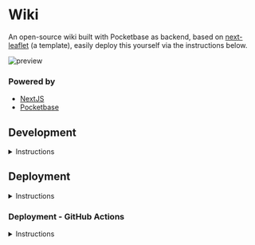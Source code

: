 
# Wiki

An open-source wiki built with Pocketbase as backend, based on [next-leaflet](https://github.com/ThijmenGThN/next-leaflet) (a template), easily deploy this yourself via the instructions below.

![preview](https://i.imgur.com/9tsGgDn.png)

### Powered by

- [NextJS](https://nextjs.org)
- [Pocketbase](https://pocketbase.io)

## Development

<details><summary>Instructions</summary>

1. Install the required dependencies:
    - [NodeJS](https://nodejs.org)
    - [Docker](https://docker.com/get-started/)

2. Clone the repository to your system. 

    1.
        ```sh 
        git clone https://github.com/ThijmenGThN/Wiki
        ```

    2. 
        ```sh
        cd Wiki
        ```

3. Preparing the environment, it is recommend to use the sample file.

    1. 
        ```sh
        cp sample.env .env
        ```

    2.
        ```sh
        nano .env
        ```

4. Install the required packages, by default we do this with npm.

    ```
    npm install
    ```

5. Running Next.js for development.

    ```sh
    npm run dev
    ```

6. Starting pocketbase via docker.

    ```sh
    docker-compose up
    ```
    > Pocketbase can later be closed via `CTRL + C`

</details>

## Deployment

<details><summary>Instructions</summary>

1. Install the required dependencies:
    - [Docker](https://docker.com/get-started/)

2. Clone the repository to your system. 

    1.
        ```sh 
        git clone https://github.com/ThijmenGThN/Wiki
        ```

    2. 
        ```sh
        cd Wiki
        ```

3. Preparing the environment, it is recommend to use the sample file.

    1. 
        ```sh
        cp sample.env .env
        ```

    2.
        ```sh
        nano .env
        ```

4. Deploying your app with docker.

    ```sh
    docker-compose up -d
    ```
    > To stop your app from running, execute the following: `docker compose down`

</details>


### Deployment - GitHub Actions

<details><summary>Instructions</summary>

> **IMPORTANT** The CI/CD workflow for next-leaflet has been setup in a way where it'll connect to any VPS via SSH as defined in the Repository Secrets.

1. Prepare your VPS.

    1. Install the required dependencies:

        - [Docker](https://docker.com/get-started/)

2. Configure your runner.

    1. Within Github navigate to 
        
        ` Settings > Secrets and variables > Actions `

    2. Create the following repository secrets:

        Name|Expects|Description
        -|-|-
        SSH_KEY|Private Key|Generate a new ssh key without a password.
        SSH_HOST|IP Address|The address of your server with an Actions (runner) active.
        SSH_USER|Username|Host system user where next-leaflet should be deploy on.
        SSH_PORT|Port Number|This usually refers to the default ssh port 22.
        APP_ENV|Environment|A copy of .env.sample with adjusted values for deployment.

3. Enable the workflow.

    1. Designate a trigger branch within the ` .github/deploy.yml ` file.

        > Any change pushed to the targeted branch should now trigger a request to deploy next-leaflet via docker-compose on the designated VPS.


</details>
